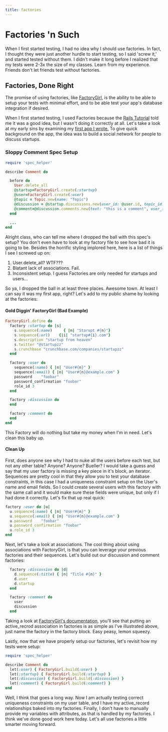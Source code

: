 ```yaml
---
title: factories
---
```


# Factories 'n Such
When I first started testing, I had no idea why I should use factories.
In fact, I thought they were just another hurdle to start testing, so I
said 'screw it,' and started tested without them. I didn't make it long before I
realized that my tests were 2-3x the size of my classes. Learn from my
experience. Friends don't let friends test without factories.

## Factories, Done Right
The promise of using factories, like
[FactoryGirl](https://github.com/thoughtbot/factory_girl), is the
ability to be able to setup your tests with minimal effort, and to be
able test your app's database integration if desired. 

When I first started testing, I used Factories because the [Rails
Tutorial](http://ruby.railstutorial.org/) told me it was a good idea,
but I wasn't doing it correctly at all. Let's take a look at my early
sins by examining my [first app I
wrote.](https://github.com/nelsonwittwer/disrupt) To give quick
background on the app, the idea was to build a social network for people
to discuss startups. 

### Sloppy Comment Spec Setup
```ruby
require 'spec_helper'

describe Comment do

  before do
    User.delete_all
    @startup=FactoryGirl.create(:startup)
    @user=FactoryGirl.create(:user)
    @topic = Topic.new(name: "Topic")
    @discussion = @startup.discussions.new(user_id: @user.id, topic_id: @topic.id)
    @comment=@discussion.comments.new(text: "this is a comment", user_id: @user.id)
  end
  
  ...
end
```
Alright class, who can tell me where I dropped the ball with this spec's
setup?  You don't even
have to look at my factory file to see how bad it is going to be.
Besides the horrific styling implored here, here is a list of things I
see I screwed up on:

1. User.delete_all? WTF???
2. Blatant lack of associations. Fail.
3. Inconsistent setup. I guess Factories are only needed for startups
   and users...

So ya, I dropped the ball in at least three places. Awesome town. At
least I can say it was my first app, right?
Let's add to my public shame by looking at the factories:

#### Gold Diggin' FactoryGirl (Bad Example)
```ruby
FactoryGirl.define do
  factory :startup do |s|
    s.sequence(:name)     { |n| "Starupt #{n}"}
    s.sequence(:url)    {|i| "startup#{i}.com"}
    s.description "startup from heaven"
    s.twitter "@startupzz"
    s.crunchbase "crunchbase.com/companies/startupzz"
  end

  factory :user do
    sequence(:name) { |n| "User#{n}" }
    sequence(:email) { |n| "User#{n}@example.com" }
    password    "foobar"
    password_confirmation "foobar"
    role_id 3
  end

  factory :discussion do
  end

  factory :comment do
  end
end
```
This Factory will do nothing but take my money when I'm in need.
Let's clean this baby up.

#### Clean Up 
First, does anyone see why I had to nuke all the users before each test,
but not any other table? Anyone? Anyone? Bueller? I would take a guess
and say that my user factory is missing a key piece in it's block, an
iterator. Sequences are pretty cool in that they allow you to test your
database constraints, in this case I had a uniqueness constraint setup
on the User's name and email fields. So I could create several users
with this factory with the same call and it would make sure these fields
were unique, but only if I had done it correctly. Let's fix that up real
quick:

```ruby
factory :user do |u|
  u.sequence(:name) { |n| "User#{n}" }
  u.sequence(:email) { |n| "User#{n}@example.com" }
  u.password    "foobar"
  u.password_confirmation "foobar"
  u.role_id 3
end
```

Next, let's take a look at associations. The cool thing about using
associations with FactoryGirl, is that you can leverage your previous
factories and their sequences. Let's build out our discussion and
comment factories:

```ruby
  factory :discussion do |d|
    d.sequence(:title) { |n| "Title #{n}" }
    d.user
    d.startup
  end

  factory :comment do
    user
    discussion
  end
```
Taking a look at [FactoryGirl's
documentation](https://github.com/thoughtbot/factory_girl/wiki/Usage),
you'll see that putting an active_recrod association in factories is as
simple as I've illustrated above, just name the factory in the factory
block. Easy peasy, lemon squeezy.

Lastly, now that we have properly setup our factories, let's revisit how
my tests were setup:

```ruby
require 'spec_helper'

describe Comment do
  let(:user) { FactoryGirl.build(:user) }
  let(:startup) { FactoryGirl.build(:startup) }
  let(:discussion) { FactoryGirl.build(:discussion) }
  let(:comment) { FactoryGirl.build(:comment) }
end
```

Well, I think that goes a long way. Now I am actually testing correct
uniqueness constraints on my user table, and I have my active_record
relationships baked into my factories. Finally, I don't have to manually
provide my variables with attributes, as that is handled by my
factories. I think we've done good work here today. Let's all use
factories a little smarter moving forward.
